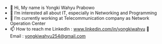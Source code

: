 - 👋 Hi, My name is Yongki Wahyu Prabowo
- 👀 I’m interested all about IT, especially in Networking and Programming
- 🏢 I’m currently working at Telecommunication company as Network Operation Center
- 📫 How to reach me
  LinkedIn : www.linkedin.com/in/yongkiwahyu
  📧 Email : yongkiwahyu254@gmail.com


<!---
YongkiWahyu/YongkiWahyu is a ✨ special ✨ repository because its `README.md` (this file) appears on your GitHub profile.
You can click the Preview link to take a look at your changes.
--->
